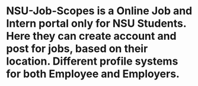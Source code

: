 # NSU-Job-Scopes is a Online Job and Intern portal only for NSU Students. Here they can create account and post for jobs, based on their location. Different profile systems for both Employee and Employers. 
